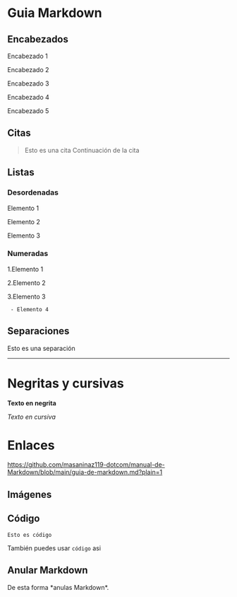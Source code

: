 # Guia Markdown
## Encabezados
Encabezado 1

Encabezado 2

Encabezado 3 

Encabezado 4

Encabezado 5 

## Citas
> Esto es una cita 
Continuación de la cita 

## Listas
### Desordenadas
Elemento 1

Elemento 2

Elemento 3


### Numeradas 
1.Elemento 1

2.Elemento 2 

3.Elemento 3 

     - Elemento 4

## Separaciones
Esto es una separación 

---

# Negritas y cursivas
**Texto en negrita**

*Texto en cursiva*

# Enlaces
https://github.com/masaninaz119-dotcom/manual-de-Markdown/blob/main/guia-de-markdown.md?plain=1

## Imágenes

## Código

~~~
Esto es código
~~~
También puedes usar ``código`` asi
## Anular Markdown

De esta forma \*anulas Markdown*.







